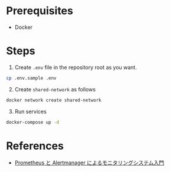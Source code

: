# Prerequisites
- Docker

# Steps

1. Create `.env` file in the repository root as you want.

```bash
cp .env.sample .env
```

2. Create `shared-network` as follows

```bash
docker network create shared-network
```

3. Run services
```bash
docker-compose up -d
```

# References

- [Prometheus と Alertmanager によるモニタリングシステム入門](https://zenn.dev/ks6088ts/articles/20210328-example-monitoring-system)
